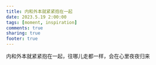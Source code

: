 ```yaml
---
title: 内和外本就紧紧抱在一起
date: 2023.5.19 2:00:00
tags: [moment, inspiration]
comments: true
sharing: true
footer: true
---
```

内和外本就紧紧抱在一起，往哪儿走都一样，会在心里夜夜归来

